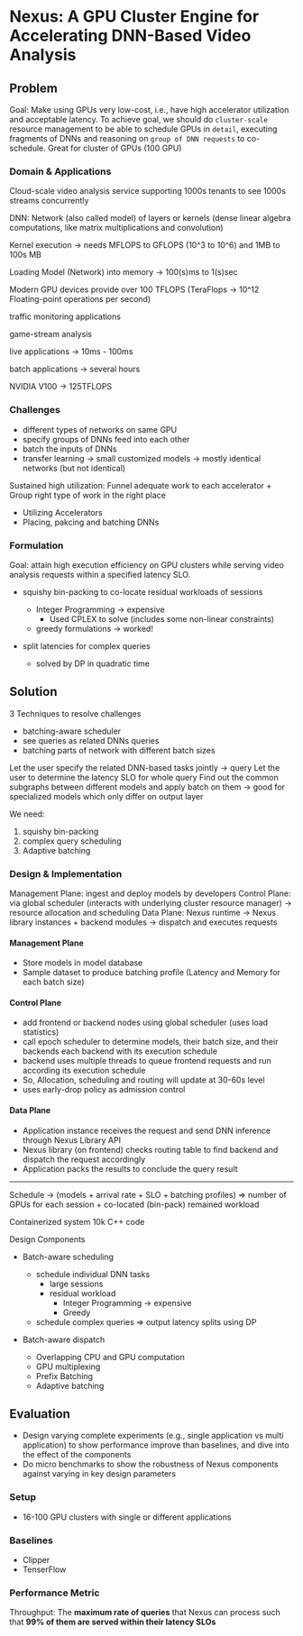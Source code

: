 # Nexus: A GPU Cluster Engine for Accelerating DNN-Based Video Analysis

## Problem

Goal: Make using GPUs very low-cost, i.e., have high accelerator utilization and acceptable
latency.
To achieve goal, we should do `cluster-scale` resource management to be able to schedule GPUs in `detail`, executing fragments of DNNs and reasoning on `group of DNN requests` to co-schedule. Great for cluster of GPUs (100 GPU)

### Domain & Applications

Cloud-scale video analysis service supporting 1000s tenants to see 1000s streams concurrently

DNN: Network (also called model) of layers or kernels (dense linear algebra computations, like matrix multiplications and convolution)

Kernel execution -> needs MFLOPS to GFLOPS (10^3 to 10^6) and 1MB to 100s MB

Loading Model (Network) into memory -> 100(s)ms to 1(s)sec

Modern GPU devices provide over 100 TFLOPS (TeraFlops -> 10^12 Floating-point operations per second)

traffic monitoring applications

game-stream analysis

live applications -> 10ms - 100ms

batch applications  -> several hours

NVIDIA V100 -> 125TFLOPS

### Challenges

- different types of networks on same GPU
- specify groups of DNNs feed into each other
- batch the inputs of DNNs
- transfer learning -> small customized models -> mostly identical networks (but not identical)

Sustained high utilization: Funnel adequate work to each accelerator + Group right type of work in the right place

- Utilizing Accelerators
- Placing, pakcing and batching DNNs

### Formulation

Goal: attain high execution efficiency on GPU clusters while serving video analysis requests within a specified latency SLO.

- squishy bin-packing to co-locate residual workloads of sessions
  - Integer Programming -> expensive
    - Used CPLEX to solve (includes some non-linear constraints)
  - greedy formulations -> worked!

- split latencies for complex queries
  - solved by DP in quadratic time

## Solution

3 Techniques to resolve challenges

- batching-aware scheduler
- see queries as related DNNs queries
- batching parts of network with different batch sizes

Let the user specify the related DNN-based tasks jointly -> query
Let the user to determine the latency SLO for whole query
Find out the common subgraphs between different models and apply batch on them -> good for specialized models which only differ on output layer

We need:

1. squishy bin-packing
2. complex query scheduling
3. Adaptive batching

### Design & Implementation

Management Plane: ingest and deploy models by developers
Control Plane: via global scheduler (interacts with underlying cluster resource manager) -> resource allocation and scheduling
Data Plane: Nexus runtime -> Nexus library instances + backend modules -> dispatch and executes requests

#### Management Plane

- Store models in model database
- Sample dataset to produce batching profile (Latency and Memory for each batch size)

#### Control Plane

- add frontend or backend nodes using global scheduler (uses load statistics)
- call epoch scheduler to determine models, their batch size, and their backends each backend with its execution schedule
- backend uses multiple threads to queue frontend requests and run according its execution schedule
- So, Allocation, scheduling and routing will update at 30-60s level
- uses early-drop policy as admission control

#### Data Plane

- Application instance receives the request and send DNN inference through Nexus Library API
- Nexus library (on frontend) checks routing table to find backend and dispatch the request accordingly
- Application packs the results to conclude the query result

---

Schedule -> (models + arrival rate + SLO + batching profiles) => number of GPUs for each session + co-located (bin-pack) remained workload

Containerized system
10k C++ code

Design Components

- Batch-aware scheduling
  - schedule individual DNN tasks
    - large sessions
    - residual workload
      - Integer Programming -> expensive
      - Greedy
  - schedule complex queries => output latency splits using DP

- Batch-aware dispatch
  - Overlapping CPU and GPU computation
  - GPU multiplexing
  - Prefix Batching
  - Adaptive batching

## Evaluation

- Design varying complete experiments (e.g., single application vs multi application) to show performance improve than baselines, and dive into the effect of the components
- Do micro benchmarks to show the robustness of Nexus components against varying in key design parameters

### Setup

- 16-100 GPU clusters with single or different applications

### Baselines

- Clipper
- TenserFlow

### Performance Metric

Throughput: The **maximum rate of queries** that Nexus can process such that **99% of them are served within their latency SLOs**

